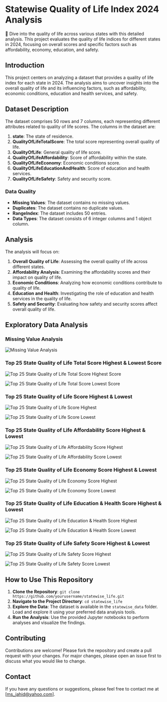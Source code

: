 # Statewise Quality of Life Index 2024 Analysis

🌟 Dive into the quality of life across various states with this detailed analysis. This project evaluates the quality of life indices for different states in 2024, focusing on overall scores and specific factors such as affordability, economy, education, and safety.

## Introduction

This project centers on analyzing a dataset that provides a quality of life index for each state in 2024. The analysis aims to uncover insights into the overall quality of life and its influencing factors, such as affordability, economic conditions, education and health services, and safety.

## Dataset Description

The dataset comprises 50 rows and 7 columns, each representing different attributes related to quality of life scores. The columns in the dataset are:

1. **state**: The state of residence.
2. **QualityOfLifeTotalScore**: The total score representing overall quality of life.
3. **QualityOfLife**: General quality of life score.
4. **QualityOfLifeAffordability**: Score of affordability within the state.
5. **QualityOfLifeEconomy**: Economic conditions score.
6. **QualityOfLifeEducationAndHealth**: Score of education and health services.
7. **QualityOfLifeSafety**: Safety and security score.

### Data Quality

- **Missing Values**: The dataset contains no missing values.
- **Duplicates**: The dataset contains no duplicate values.
- **RangeIndex**: The dataset includes 50 entries.
- **Data Types**: The dataset consists of 6 integer columns and 1 object column.

## Analysis

The analysis will focus on:

1. **Overall Quality of Life**: Assessing the overall quality of life across different states.
2. **Affordability Analysis**: Examining the affordability scores and their impact on quality of life.
3. **Economic Conditions**: Analyzing how economic conditions contribute to quality of life.
4. **Education and Health**: Investigating the role of education and health services in the quality of life.
5. **Safety and Security**: Evaluating how safety and security scores affect overall quality of life.

## Exploratory Data Analysis

### Missing Value Analysis

![Missing Value Analysis](statewise_charts/Missing%20Value%20Analysis.png)

### Top 25 State Quality of Life Total Score Highest & Lowest Score

![Top 25 State Quality of Life Total Score Highest Score](statewise_charts/Top%2025%20State%20Quality%20of%20Life%20Total%20Score%20Highest%20Score.png)

![Top 25 State Quality of Life Total Score Lowest Score](statewise_charts/Top%2025%20State%20Quality%20of%20Life%20Total%20Score%20%20Lowest%20Score.png)

### Top 25 State Quality of Life Score Highest & Lowest

![Top 25 State Quality of Life Score Highest](statewise_charts/Top%2025%20State%20Quality%20of%20Life%20Score%20Highest.png)

![Top 25 State Quality of Life Score Lowest](statewise_charts/Top%2025%20State%20Quality%20of%20Life%20Score%20Lowest.png)

### Top 25 State Quality of Life Affordability Score Highest & Lowest

![Top 25 State Quality of Life Affordability Score Highest](statewise_charts/Top%2025%20State%20Quality%20of%20Life%20Affordability%20Score%20Highest.png)

![Top 25 State Quality of Life Affordability Score Lowest](statewise_charts/Top%2025%20State%20Quality%20of%20Life%20Affordability%20Score%20Lowest.png)

### Top 25 State Quality of Life Economy Score Highest & Lowest

![Top 25 State Quality of Life Economy Score Highest](statewise_charts/Top%2025%20State%20Quality%20of%20Life%20Economy%20Score%20Highest.png)

![Top 25 State Quality of Life Economy Score Lowest](statewise_charts/Top%2025%20State%20Quality%20of%20Life%20Economy%20Score%20Lowest.png)

### Top 25 State Quality of Life Education & Health Score Highest & Lowest

![Top 25 State Quality of Life Education & Health Score Highest](statewise_charts/Top%2025%20State%20Quality%20of%20Life%20Education%20&%20Health%20Score%20Highest.png)

![Top 25 State Quality of Life Education & Health Score Lowest](statewise_charts/Top%2025%20State%20Quality%20of%20Life%20Education%20&%20Health%20Score%20Lowest.png)

### Top 25 State Quality of Life Safety Score Highest & Lowest

![Top 25 State Quality of Life Safety Score Highest](statewise_charts/Top%2025%20State%20Quality%20of%20Life%20Safety%20Score%20Highest.png)

![Top 25 State Quality of Life Safety Score Lowest](statewise_charts/Top%2025%20State%20Quality%20of%20Life%20Safety%20Score%20Lowest.png)

## How to Use This Repository

1. **Clone the Repository**: `git clone https://github.com/yourusername/statewise_life.git`
2. **Navigate to the Project Directory**: `cd statewise_life`
3. **Explore the Data**: The dataset is available in the `statewise_data` folder. Load and explore it using your preferred data analysis tools.
4. **Run the Analysis**: Use the provided Jupyter notebooks to perform analyses and visualize the findings.

## Contributing

Contributions are welcome! Please fork the repository and create a pull request with your changes. For major changes, please open an issue first to discuss what you would like to change.

## Contact

If you have any questions or suggestions, please feel free to contact me at [ms_jahid@yahoo.com].
